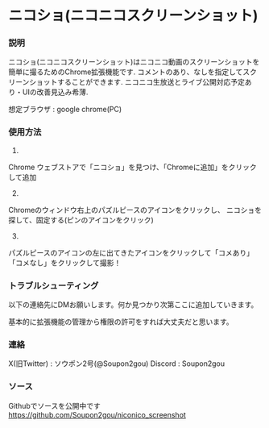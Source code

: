 # ニコショ(ニコニコスクリーンショット)

### 説明
ニコショ(ニコニコスクリーンショット)はニコニコ動画のスクリーンショットを簡単に撮るためのChrome拡張機能です.
コメントのあり、なしを指定してスクリーンショットすることができます.
ニコニコ生放送とライブ公開対応予定あり・UIの改善見込み希薄.

想定ブラウザ : google chrome(PC)

### 使用方法
1.
Chrome ウェブストアで「ニコショ」を見つけ、「Chromeに追加」をクリックして追加

2.
Chromeのウィンドウ右上のパズルピースのアイコンをクリックし、
ニコショを探して、固定する(ピンのアイコンをクリック)

3.
パズルピースのアイコンの左に出てきたアイコンをクリックして「コメあり」「コメなし」をクリックして撮影！

### トラブルシューティング

以下の連絡先にDMお願いします。何か見つかり次第ここに追加していきます。

基本的に拡張機能の管理から権限の許可をすれば大丈夫だと思います。

### 連絡
X(旧Twitter) : ソウポン2号(@Soupon2gou) 
Discord : Soupon2gou

### ソース
Githubでソースを公開中です
https://github.com/Soupon2gou/niconico_screenshot